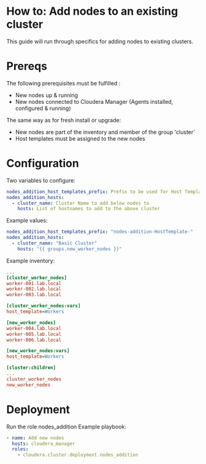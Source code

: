 # How to: Add nodes to an existing cluster

This guide will run through specifics for adding nodes to existing clusters.

# Prereqs
The following prerequisites must be fulfilled :
- New nodes up & running
- New nodes connected to Cloudera Manager (Agents installed, configured & running)

The same way as for fresh install or upgrade:
- New nodes are part of the inventory and member of the group 'cluster'
- Host templates must be assigned to the new nodes

# Configuration
Two variables to configure:
```yaml
nodes_addition_host_templates_prefix: Prefix to be used for Host Templates name in Cloudera Manager (i.e. {{ nodes_addition_host_templates_prefix }}+{{ host_template_name_from_definition }})
nodes_addition_hosts:
  - cluster_name: Cluster Name to add below nodes to
    hosts: List of hostnames to add to the above cluster
```
Example values:
```yaml
nodes_addition_host_templates_prefix: "nodes-addition-HostTemplate-"
nodes_addition_hosts:
  - cluster_name: "Basic Cluster"
    hosts: "{{ groups.new_worker_nodes }}"
```

Example inventory:
```ini
...
[cluster_worker_nodes]
worker-001.lab.local
worker-002.lab.local
worker-003.lab.local

[cluster_worker_nodes:vars]
host_template=Workers

[new_worker_nodes]
worker-004.lab.local
worker-005.lab.local
worker-006.lab.local

[new_worker_nodes:vars]
host_template=Workers

[cluster:children]
...
cluster_worker_nodes
new_worker_nodes
```

# Deployment
Run the role nodes_addition
Example playbook:
```yaml
- name: Add new nodes
  hosts: cloudera_manager
  roles:
    - cloudera.cluster.deployment.nodes_addition
```
